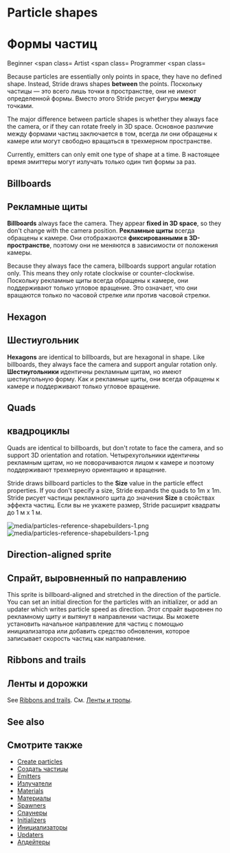 # Particle shapes
# Формы частиц

<span class="label label-doc-level">Beginner</span>
<span class=
<span class="label label-doc-audience">Artist</span>
<span class=
<span class="label label-doc-audience">Programmer</span>
<span class=

Because particles are essentially only points in space, they have no defined shape. Instead, Stride draws shapes **between** the points. 
Поскольку частицы — это всего лишь точки в пространстве, они не имеют определенной формы.  Вместо этого Stride рисует фигуры **между** точками.

The major difference between particle shapes is whether they always face the camera, or if they can rotate freely in 3D space.
Основное различие между формами частиц заключается в том, всегда ли они обращены к камере или могут свободно вращаться в трехмерном пространстве.

Currently, emitters can only emit one type of shape at a time.
В настоящее время эмиттеры могут излучать только один тип формы за раз.

## Billboards
## Рекламные щиты

**Billboards** always face the camera. They appear **fixed in 3D space**, so they don't change with the camera position.
**Рекламные щиты** всегда обращены к камере.  Они отображаются **фиксированными в 3D-пространстве**, поэтому они не меняются в зависимости от положения камеры.

Because they always face the camera, billboards support angular rotation only. This means they only rotate clockwise or counter-clockwise.
Поскольку рекламные щиты всегда обращены к камере, они поддерживают только угловое вращение.  Это означает, что они вращаются только по часовой стрелке или против часовой стрелки.

## Hexagon
## Шестиугольник

**Hexagons** are identical to billboards, but are hexagonal in shape. Like billboards, they always face the camera and support angular rotation only.
**Шестиугольники** идентичны рекламным щитам, но имеют шестиугольную форму.  Как и рекламные щиты, они всегда обращены к камере и поддерживают только угловое вращение.

## Quads
## квадроциклы

Quads are identical to billboards, but don't rotate to face the camera, and so support 3D orientation and rotation.
Четырехугольники идентичны рекламным щитам, но не поворачиваются лицом к камере и поэтому поддерживают трехмерную ориентацию и вращение.

Stride draws billboard particles to the **Size** value in the particle effect properties. If you don't specify a size, Stride expands the quads to 1m x 1m. 
Stride рисует частицы рекламного щита до значения **Size** в свойствах эффекта частиц.  Если вы не укажете размер, Stride расширит квадраты до 1 м x 1 м.

![media/particles-reference-shapebuilders-1.png](media/particles-reference-shapebuilders-1.png) 
![media/particles-reference-shapebuilders-1.png](media/particles-reference-shapebuilders-1.png)

## Direction-aligned sprite
## Спрайт, выровненный по направлению

This sprite is billboard-aligned and stretched in the direction of the particle. You can set an initial direction for the particles with an initializer, or add an updater which writes particle speed as direction.
Этот спрайт выровнен по рекламному щиту и вытянут в направлении частицы.  Вы можете установить начальное направление для частиц с помощью инициализатора или добавить средство обновления, которое записывает скорость частиц как направление.

## Ribbons and trails
## Ленты и дорожки

See [Ribbons and trails](ribbons-and-trails.md).
См. [Ленты и тропы](ribbons-and-trails.md).

## See also
## Смотрите также

* [Create particles](create-particles.md)
* [Создать частицы](create-particles.md)
* [Emitters](emitters.md)
* [Излучатели](emitters.md)
* [Materials](materials.md)
* [Материалы](materials.md)
* [Spawners](spawners.md)
* [Спаунеры](spawners.md)
* [Initializers](initializers.md)
* [Инициализаторы](initializers.md)
* [Updaters](updaters.md)
* [Апдейтеры](updaters.md)
